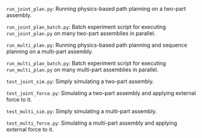 `run_joint_plan.py`: Running physics-based path planning on a two-part assembly. 

`run_joint_plan_batch.py`: Batch experiment script for executing ``run_joint_plan.py`` on many two-part assemblies in parallel.

`run_multi_plan.py`: Running physics-based path planning and sequence planning on a multi-part assembly. 

`run_multi_plan_batch.py`: Batch experiment script for executing ``run_multi_plan.py`` on many multi-part assemblies in parallel.

``test_joint_sim.py``: Simply simulating a two-part assembly.

``test_joint_force.py``: Simulating a two-part assembly and applying external force to it.

``test_multi_sim.py``: Simply simulating a multi-part assembly.

``test_multi_force.py``: Simulating a multi-part assembly and applying external force to it.
